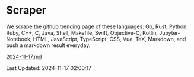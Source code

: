 # Scraper

We scrape the github trending page of these languages: Go, Rust, Python, Ruby, C++, C, Java, Shell, Makefile, Swift, Objective-C, Kotlin, Jupyter-Notebook, HTML, JavaScript, TypeScript, CSS, Vue, TeX, Markdown, and push a markdown result everyday.

[2024-11-17.md](https://github.com/cumthxy/github-trending-backup/blob/master/2024-11-17.md)

Last Updated: 2024-11-17 02:00:17
